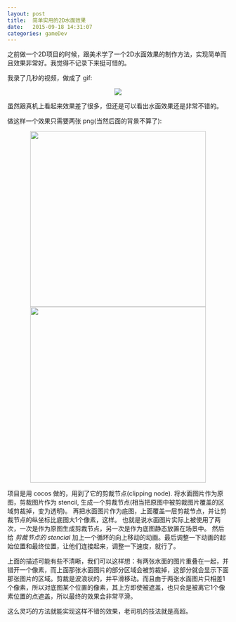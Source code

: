 ```yaml
---
layout: post
title:  简单实用的2D水面效果
date:   2015-09-18 14:31:07
categories: gameDev
---
```


之前做一个2D项目的时候，跟美术学了一个2D水面效果的制作方法，实现简单而且效果非常好。我觉得不记录下来挺可惜的。

我录了几秒的视频，做成了 gif:

<div align="center">
  <img src='http://imgout.ph.126.net/50649113/wave.jpg'/>
</div>

虽然跟真机上看起来效果差了很多，但还是可以看出水面效果还是非常不错的。

做这样一个效果只需要两张 png(当然后面的背景不算了):

<div align="center">
  <img style='width: 400px' src='http://imgout.ph.126.net/50649114/water.jpg'/>
  <img style='width: 400px' src='http://imgout.ph.126.net/50649115/clipper.jpg'/>
</div>



项目是用 cocos 做的，用到了它的剪裁节点(clipping node). 将水面图片作为原图，剪裁图片作为 stencil, 生成一个剪裁节点(相当把原图中被剪裁图片覆盖的区域剪裁掉，变为透明)。
再把水面图片作为底图，上面覆盖一层剪裁节点，并让剪裁节点的纵坐标比底图大1个像素，这样。
也就是说水面图片实际上被使用了两次，一次是作为原图生成剪裁节点，另一次是作为底图静态放置在场景中。
然后给 *剪裁节点的 stencial* 加上一个循环的向上移动的动画。最后调整一下动画的起始位置和最终位置，让他们连接起来，调整一下速度，就行了。

上面的描述可能有些不清晰，我们可以这样想：有两张水面的图片重叠在一起，并错开一个像素，而上面那张水面图片的部分区域会被剪裁掉，这部分就会显示下面那张图片的区域。剪裁是波浪状的，并平滑移动。而且由于两张水面图片只相差1个像素，所以对底图某个位置的像素，其上方即使被遮盖，也只会是被离它1个像素位置的点遮盖，所以最终的效果会非常平滑。

这么灵巧的方法就能实现这样不错的效果，老司机的技法就是高超。
